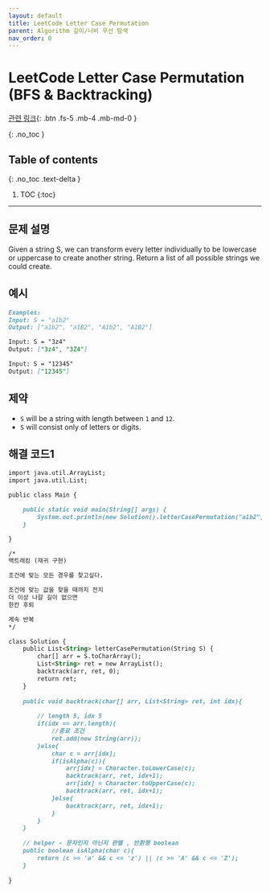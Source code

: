 ```yaml
---
layout: default
title: LeetCode Letter Case Permutation
parent: Algorithm 깊이/너비 우선 탐색
nav_order: 0
---
```


# LeetCode Letter Case Permutation (BFS & Backtracking)

[관련 링크](https://www.youtube.com/watch?v=wxQmnEKNXAM&t=352s){: .btn .fs-5 .mb-4 .mb-md-0 }  


{: .no_toc }

## Table of contents
{: .no_toc .text-delta }

1. TOC
{:toc}

---

## 문제 설명

Given a string S, we can transform every letter individually to be lowercase or uppercase to create another string.  Return a list of all possible strings we could create.

## 예시
```markdown
Examples:
Input: S = "a1b2"
Output: ["a1b2", "a1B2", "A1b2", "A1B2"]

Input: S = "3z4"
Output: ["3z4", "3Z4"]

Input: S = "12345"
Output: ["12345"]
```

## 제약

* `S` will be a string with length between `1` and `12`.
* `S` will consist only of letters or digits.

## 해결 코드1
```markdown
import java.util.ArrayList;
import java.util.List;

public class Main {

    public static void main(String[] args) {
        System.out.println(new Solution().letterCasePermutation("a1b2"));
    }

}

/*
백트래킹 (재귀 구현)

조건에 맞는 모든 경우를 찾고싶다.

조건에 맞는 값을 찾을 때까지 전지
더 이상 나갈 길이 없으면
한칸 후퇴

계속 반복
*/

class Solution {
    public List<String> letterCasePermutation(String S) {
        char[] arr = S.toCharArray();
        List<String> ret = new ArrayList();
        backtrack(arr, ret, 0);
        return ret;
    }
    
    public void backtrack(char[] arr, List<String> ret, int idx){
        
        // length 5, idx 5
        if(idx == arr.length){
            //종료 조건
            ret.add(new String(arr));
        }else{
            char c = arr[idx];
            if(isAlpha(c)){
                arr[idx] = Character.toLowerCase(c);
                backtrack(arr, ret, idx+1);
                arr[idx] = Character.toUpperCase(c);
                backtrack(arr, ret, idx+1);
            }else{
                backtrack(arr, ret, idx+1);
            }
        }
    }
    
    // helper - 문자인지 아닌지 판별 , 반환형 boolean
    public boolean isAlpha(char c){
        return (c >= 'a' && c <= 'z') || (c >= 'A' && c <= 'Z');
    }
    
}
```